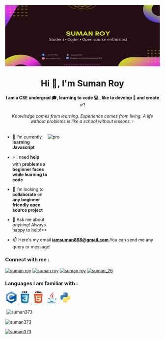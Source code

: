 <img src="https://github.com/Suman373/Suman373/blob/main/20220403_123433_0000.png" align="center" width="100%" height="200" alt="non-human-visible.png"> 
<h1 align="center">Hi &#127773;, I'm Suman Roy</h1>
<h4 align="center">I am a CSE undergrad &#127891;, learning to code &#x1f4bb; , like to develop &#x1f680; and create &#9989;!</h4>
<h6 align="center">Knowledge comes from learning. Experience comes from living. A life without problems is like a school without lessons.&#10024;</h6>
<img src="https://previews.agefotostock.com/previewimage/medibigoff/28eaaad085310d17573cf916fa8995e6/esy-025689283.jpg" align="right" alt="pro" height="300" width="365">



- 🌱 I’m currently **learning** **Javascript**

- ⚡ I need **help** with **problems a beginner faces while learning to code**  

- 👯 I’m looking to **collaborate** on **any beginner friendly open source project**

- 💬 Ask me about *anyhing*! Always happy to help!**

- 📫 Here's my email **iamsuman898@gmail.com**.You can send me any query or message!


<h3 align="left">Connect with me :</h3>
<p align="left">
<a href="https://codepen.io/suman roy" target="blank"><img align="center" src="https://raw.githubusercontent.com/rahuldkjain/github-profile-readme-generator/master/src/images/icons/Social/codepen.svg" alt="suman roy" height="30" width="40" /></a>
<a href="https://linkedin.com/in/sumanroy369" target="blank"><img align="center" src="https://raw.githubusercontent.com/rahuldkjain/github-profile-readme-generator/master/src/images/icons/Social/linked-in-alt.svg" alt="suman roy" height="30" width="40" /></a>
<a href="https://fb.com/Suman Roy" target="blank"><img align="center" src="https://raw.githubusercontent.com/rahuldkjain/github-profile-readme-generator/master/src/images/icons/Social/facebook.svg" alt="suman roy" height="30" width="40" /></a>
<a href="https://www.codechef.com/users/suman_26" target="blank"><img align="center" src="https://cdn.jsdelivr.net/npm/simple-icons@3.1.0/icons/codechef.svg" alt="suman_26" height="30" width="40" /></a>
</p>

<h3 align="left">Languages I am familiar with :</h3>
<p align="left"> <a href="https://www.cprogramming.com/" target="_blank" rel="noreferrer"> <img src="https://raw.githubusercontent.com/devicons/devicon/master/icons/c/c-original.svg" alt="c" width="40" height="40"/> </a> <a href="https://www.w3schools.com/css/" target="_blank" rel="noreferrer"> <img src="https://raw.githubusercontent.com/devicons/devicon/master/icons/css3/css3-original-wordmark.svg" alt="css3" width="40" height="40"/> </a> <a href="https://www.w3.org/html/" target="_blank" rel="noreferrer"> <img src="https://raw.githubusercontent.com/devicons/devicon/master/icons/html5/html5-original-wordmark.svg" alt="html5" width="40" height="40"/> </a> <a href="https://www.java.com" target="_blank" rel="noreferrer"> <img src="https://raw.githubusercontent.com/devicons/devicon/master/icons/java/java-original.svg" alt="java" width="40" height="40"/> </a> <a href="https://www.python.org" target="_blank" rel="noreferrer"> <img src="https://raw.githubusercontent.com/devicons/devicon/master/icons/python/python-original.svg" alt="python" width="40" height="40"/> </a> </p>

<p>&nbsp;<img align="center" src="https://github-readme-stats.vercel.app/api?username=suman373&show_icons=true&locale=en" alt="suman373" /></p>

<p><img align="center" src="https://github-readme-streak-stats.herokuapp.com/?user=suman373&" alt="suman373" /></p>

<p align="left"> <a href="https://github.com/ryo-ma/github-profile-trophy"><img src="https://github-profile-trophy.vercel.app/?username=suman373" alt="suman373"></a> </p>

